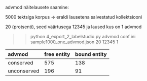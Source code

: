 

advmod näitelausete saamine:

5000 tektsiga korpus -> eraldi lausetena salvestatud kollektsiooni

20 (protsenti), seed väärtusega 12345 ja laused kus on 1 advmod

>> python 4_export_2_labelstudio.py advmod conf.ini sample1000_one_advmod.json 20 12345 1

| advmod| free entity | bound entity |
|:-------|:---|:---|
| conserved       | 575  | 138   |
| unconserved   | 196  | 91  |

